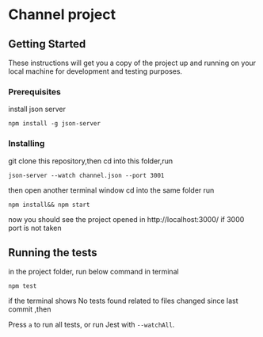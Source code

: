 # Channel project


## Getting Started

These instructions will get you a copy of the project up and running on your local machine for development and testing purposes.

### Prerequisites

install json server

```
npm install -g json-server
```

### Installing

git clone this repository,then cd into this folder,run

```
json-server --watch channel.json --port 3001
```
then open another terminal window cd into the same folder run

```
npm install&& npm start
```
now you should see the project opened in http://localhost:3000/ if 3000 port is not taken

## Running the tests

in the project folder, run below command in terminal

```
npm test
```
if the terminal shows No tests found related to files changed since last commit ,then

Press `a` to run all tests, or run Jest with `--watchAll`.
